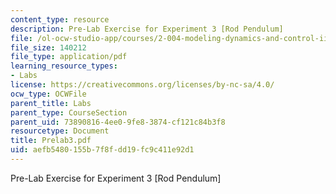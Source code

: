 ```yaml
---
content_type: resource
description: Pre-Lab Exercise for Experiment 3 [Rod Pendulum]
file: /ol-ocw-studio-app/courses/2-004-modeling-dynamics-and-control-ii-spring-2003/aefb5480155b7f8fdd19fc9c411e92d1_Prelab3.pdf
file_size: 140212
file_type: application/pdf
learning_resource_types:
- Labs
license: https://creativecommons.org/licenses/by-nc-sa/4.0/
ocw_type: OCWFile
parent_title: Labs
parent_type: CourseSection
parent_uid: 73890816-4ee0-9fe8-3874-cf121c84b3f8
resourcetype: Document
title: Prelab3.pdf
uid: aefb5480-155b-7f8f-dd19-fc9c411e92d1
---
```

Pre-Lab Exercise for Experiment 3 [Rod Pendulum]